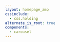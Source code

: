 ```yaml
---
layout: homepage_amp
cssinclude:
  - css.holding
alternate_is_root: true
components:
  - carousel
---
```

